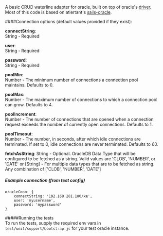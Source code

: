 A basic CRUD waterline adapter for oracle, built on top of oracle's [driver](https://github.com/oracle/node-oracledb).
Most of this code is based on atiertant's [sails-oracle](https://github.com/atiertant/sails-oracle).

####Connection options (default values provided if they exist):

**connectString**:   
String - Required  

**user**:  
String - Required  

**password**:   
String - Required  

**poolMin**:   
Number - The minimum number of connections a connection pool maintains. Defaults to 0.  

**poolMax**:   
Number - The maximum number of connections to which a connection pool can grow. Defaults to 4.  

**poolIncrement**:   
Number - The number of connections that are opened when a connection request exceeds the number
of currently open connections. Defaults to 1.  

**poolTimeout**:    
Number - The number, in seconds, after which idle connections are terminated.  If set to 0, idle connections
are never terminated. Defaults to 60.  

**fetchAsString**:
String - Optional. OracleDB Data Type that will be configured to be fetched as a string. Valid values are 'CLOB', 'NUMBER', or 'DATE'
or
[String] - For multiple data types that are to be fetched as string. Any combination of ['CLOB', 'NUMBER', 'DATE']

##### Example connection (from test config)
    oracleConn: {  
        connectString: '192.168.201.100/xe',  
        user: 'myusername',  
        password: 'mypassword'  
    }

#####Running the tests  
To run the tests, supply the required env vars in `test/unit/support/bootstrap.js` for your test oracle instance.
